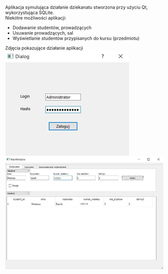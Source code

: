 Aplikacja symulująca działanie dziekanatu stworzona przy użyciu Qt, wykorzystująca SQLite.  
Niekótre możliwości aplikacji:  
- Dodawanie studentów, prowadzących
- Usuwanie prowadzących, sal
- Wyświetlanie studentów przypisanych do kursu (przedmiotu)   
  
Zdjęcia pokazujące działanie aplikacji  
![](images/login.jpg)
![](images/ekran_dodawania.jpg)
